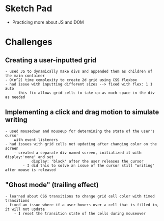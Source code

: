 # Sketch Pad
- Practicing more about JS and DOM
# Challenges
## Creating a user-inputted grid
    - used JS to dynamically make divs and appended them as children of the main container
    - O(n^2) time complexity to create 2d grid using CSS flexbox
    - had issue with inputting different sizes --> fixed with flex: 1 1 auto
        - this fix allows grid cells to take up as much space in the div as needed
## Implementing a click and drag motion to simulate writing
    - used mousedown and mouseup for determining the state of the user's cursor
        with event listeners
    - had issues with grid cells not updating after changing color on the screen
        - created a separate div named screen, initialized it with display:'none' and set 
                display: 'block' after the user releases the cursor
            - I did this to solve an issue of the cursor still "writing" after mouse is released
## "Ghost mode" (trailing effect) 
    - learned about CSS transitions to change grid cell color with timed transitions
    - fixed an issue where if a user hovers over a cell that is filled in, it will not update
        - I reset the transition state of the cells during mouseover